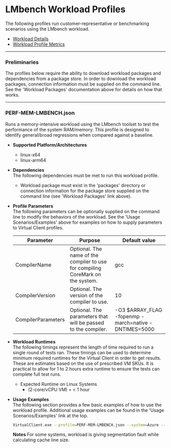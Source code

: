 ﻿# LMbench Workload Profiles
The following profiles run customer-representative or benchmarking scenarios using the LMbench workload.  

* [Workload Details](./LMbench.md)  
* [Workload Profile Metrics](./LMbenchMetrics.md)


-----------------------------------------------------------------------

### Preliminaries
The profiles below require the ability to download workload packages and dependencies from a package store. In order to download the workload packages, connection information 
must be supplied on the command line. See the 'Workload Packages' documentation above for details on how that works.

-----------------------------------------------------------------------

### PERF-MEM-LMBENCH.json
Runs a memory-intensive workload using the LMbench toolset to test the performance of the system RAM/memory. This profile is designed to identify general/broad 
regressions when compared against a baseline.

* **Supported Platform/Architectures**
  * linux-x64
  * linux-arm64


* **Dependencies**  
  The following dependencies must be met to run this workload profile.

  * Workload package must exist in the 'packages' directory or connection information for the package store supplied on the command line (see 'Workload Packages' link above).

* **Profile Parameters**  
  The following parameters can be optionally supplied on the command line to modify the behaviors of the workload. See the 'Usage Scenarios/Examples' above for examples on how to supply parameters to 
  Virtual Client profiles.

  | Parameter                 | Purpose                                                                         | Default value |
  |---------------------------|---------------------------------------------------------------------------------|---------------|
  | CompilerName              | Optional. The name of the compiler to use for compiling CoreMark on the system. | gcc
  | CompilerVersion           | Optional. The version of the compiler to use.  | 10 
  | CompilerParameters        | Optional. The parameters that will be passed to the compiler. | -O3 $ARRAY_FLAG -fopenmp -march=native -DNTIMES=5000

* **Workload Runtimes**  
  The following timings represent the length of time required to run a single round of tests ran. These timings can be used to determine
  minimum required runtimes for the Virtual Client in order to get results. These are estimates based on the use of prescribed VM SKUs.
  It is practical to allow for 1 to 2 hours extra runtime to ensure the tests can complete full test runs.

  * Expected Runtime on Linux Systems
    * (2-core/vCPU VM) = < 1 hour

* **Usage Examples**  
  The following section provides a few basic examples of how to use the workload profile. Additional usage examples can be found in the
  'Usage Scenarios/Examples' link at the top.



  ```bash
  VirtualClient.exe --profile=PERF-MEM-LMBENCH.json --system=Azure --timeout=1440 --packageStore="{BlobConnectionString|SAS Uri}"
  ```

  **Notes**
  For some systems, workload is giving segmentation fault while calculating cache line size.